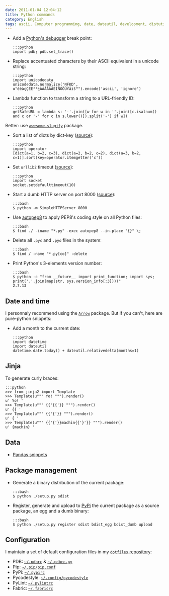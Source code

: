 ```yaml
---
date: 2011-01-04 12:04:12
title: Python commands
category: English
tags: ascii, Computer programming, date, dateutil, development, distutils, encoding, PEP8, PyPi, PDB, Python, socket, unicode, URL, urllib2, HTTP, PyLint, Fabric, pip
---
```


  * Add a [Python's debugger](https://docs.python.org/library/pdb.html) break point:

        :::python
        import pdb; pdb.set_trace()

  * Replace accentuated characters by their ASCII equivalent in a unicode string:

        :::python
        import unicodedata
        unicodedata.normalize('NFKD', u"éèàçÇÉÈ²³¼ÀÁÂÃÄÅËÍÑÒÖÜÝåïš™").encode('ascii', 'ignore')

  * Lambda function to transform a string to a URL-friendly ID:

        :::python
        getSafeURL = lambda s: '-'.join([w for w in ''.join([c.isalnum() and c or '-' for c in s.lower()]).split('-') if w])

  Better: use [`awesome-slugify`](https://pypi.python.org/pypi/awesome-slugify) package.

  * Sort a list of dicts by dict-key ([source](https://code.pui.ch/2007/07/23/python-sort-a-list-of-dicts-by-dict-key/)):

        :::python
        import operator
        [dict(a=1, b=2, c=3), dict(a=2, b=2, c=2), dict(a=3, b=2, c=1)].sort(key=operator.itemgetter('c'))

  * Set `urllib2` timeout ([source](https://www.voidspace.org.uk/python/articles/urllib2.shtml)):

        :::python
        import socket
        socket.setdefaulttimeout(10)

  * Start a dumb HTTP server on port 8000 ([source](https://news.ycombinator.com/item?id=2042008)):

        :::bash
        $ python -m SimpleHTTPServer 8000

  * Use [autopep8](https://pypi.python.org/pypi/autopep8/) to apply PEP8's coding style on all Python files:

        :::bash
        $ find ./ -iname "*.py" -exec autopep8 --in-place "{}" \;

  * Delete all `.pyc` and `.pyo` files in the system:

        :::bash
        $ find / -name "*.py[co]" -delete

  * Print Python's 3-elements version number:

        :::bash
        $ python -c "from __future__ import print_function; import sys; print('.'.join(map(str, sys.version_info[:3])))"
        2.7.13


## Date and time

I personnaly recommend using the [`Arrow`](https://crsmithdev.com/arrow/) package. But if you can't, here are pure-python snippets:

  * Add a month to the current date:

        :::python
        import datetime
        import dateutil
        datetime.date.today() + dateutil.relativedelta(months=1)


## Jinja

To generate curly braces:

    :::python
    >>> from jinja2 import Template
    >>> Template(u""" Yo! """).render()
    u' Yo! '
    >>> Template(u""" {{'{{'}} """).render()
    u' {{ '
    >>> Template(u""" {{'{'}} """).render()
    u' { '
    >>> Template(u""" {{'{'}}machin{{'}'}} """).render()
    u' {machin} '


## Data

  * [Pandas snippets](https://kevin.deldycke.com/2015/11/pandas-snippets/)


## Package management

  * Generate a binary distribution of the current package:

        :::bash
        $ python ./setup.py sdist

  * Register, generate and upload to [PyPi](https://pypi.python.org) the current package as a source package, an egg and a dumb binary:

        :::bash
        $ python ./setup.py register sdist bdist_egg bdist_dumb upload


## Configuration

I maintain a set of default configuration files in my [`dotfiles` repository](https://github.com/kdeldycke/dotfiles):

  * PDB: [`~/.pdbrc`](https://github.com/kdeldycke/dotfiles/blob/master/dotfiles-common/.pdbrc) & [`~/.pdbrc.py`](https://github.com/kdeldycke/dotfiles/blob/master/dotfiles-common/.pdbrc.py)
  * Pip: [`~/.pip/pip.conf`](https://github.com/kdeldycke/dotfiles/blob/master/dotfiles-common/.pip/pip.conf)
  * PyPi: [`~/.pypirc`](https://github.com/kdeldycke/dotfiles/blob/master/dotfiles-common/.pypirc)
  * Pycodestyle: [`~/.config/pycodestyle`](https://github.com/kdeldycke/dotfiles/blob/master/dotfiles-common/.config/pycodestyle)
  * PyLint: [`~/.pylintrc`](https://github.com/kdeldycke/dotfiles/blob/master/dotfiles-common/.pylintrc)
  * Fabric: [`~/.fabricrc`](https://github.com/kdeldycke/dotfiles/blob/master/dotfiles-common/.fabricrc)
